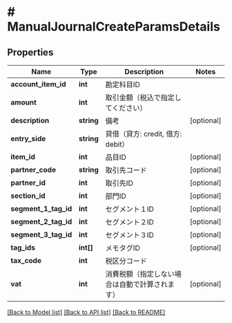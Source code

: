 # # ManualJournalCreateParamsDetails

## Properties

Name | Type | Description | Notes
------------ | ------------- | ------------- | -------------
**account_item_id** | **int** | 勘定科目ID |
**amount** | **int** | 取引金額（税込で指定してください） |
**description** | **string** | 備考 | [optional]
**entry_side** | **string** | 貸借（貸方: credit, 借方: debit） |
**item_id** | **int** | 品目ID | [optional]
**partner_code** | **string** | 取引先コード | [optional]
**partner_id** | **int** | 取引先ID | [optional]
**section_id** | **int** | 部門ID | [optional]
**segment_1_tag_id** | **int** | セグメント１ID | [optional]
**segment_2_tag_id** | **int** | セグメント２ID | [optional]
**segment_3_tag_id** | **int** | セグメント３ID | [optional]
**tag_ids** | **int[]** | メモタグID | [optional]
**tax_code** | **int** | 税区分コード |
**vat** | **int** | 消費税額（指定しない場合は自動で計算されます） | [optional]

[[Back to Model list]](../../README.md#models) [[Back to API list]](../../README.md#endpoints) [[Back to README]](../../README.md)
